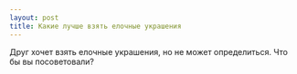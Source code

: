 ```yaml
---
layout: post 
title: Какие лучше взять елочные украшения 
--- 
```

Друг хочет взять елочные украшения, но не может определиться. Что бы вы посоветовали?
